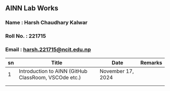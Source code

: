 ## AINN Lab Works
### Name : Harsh Chaudhary Kalwar
### Roll No. : 221715
### Email : harsh.221715@ncit.edu.np
| sn | Title                                                | Date              | Remarks |
|----|------------------------------------------------------|-------------------|---------|
| 1  | Introduction to AINN (GitHub ClassRoom, VSCOde etc.) | November 17, 2024 |         |
|    |                                                      |                   |         |
|    |                                                      |                   |         |
